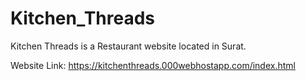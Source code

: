 # Kitchen_Threads

Kitchen Threads is a Restaurant website located in Surat.

Website Link: https://kitchenthreads.000webhostapp.com/index.html
